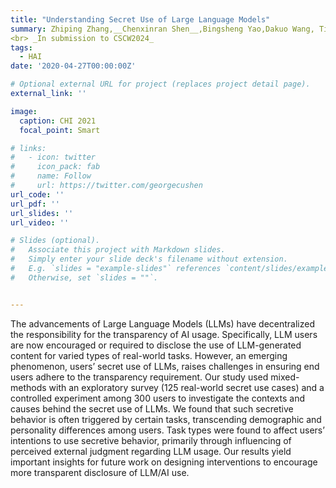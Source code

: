 ```yaml
---
title: "Understanding Secret Use of Large Language Models"
summary: Zhiping Zhang,__Chenxinran Shen__,Bingsheng Yao,Dakuo Wang, Tianshi Li
<br> _In submission to CSCW2024_ 
tags:
  - HAI
date: '2020-04-27T00:00:00Z'

# Optional external URL for project (replaces project detail page).
external_link: ''

image:
  caption: CHI 2021
  focal_point: Smart

# links:
#   - icon: twitter
#     icon_pack: fab
#     name: Follow
#     url: https://twitter.com/georgecushen
url_code: ''
url_pdf: ''
url_slides: ''
url_video: ''

# Slides (optional).
#   Associate this project with Markdown slides.
#   Simply enter your slide deck's filename without extension.
#   E.g. `slides = "example-slides"` references `content/slides/example-slides.md`.
#   Otherwise, set `slides = ""`.


---
```

The advancements of Large Language Models (LLMs) have decentralized the responsibility for the transparency of AI usage. Specifically, LLM users are now encouraged or required to disclose the use of LLM-generated content for varied types of real-world tasks. However, an emerging phenomenon, users’ secret use of LLMs, raises challenges in ensuring end users adhere to the transparency requirement. Our study used mixed- methods with an exploratory survey (125 real-world secret use cases) and a controlled experiment among 300 users to investigate the contexts and causes behind the secret use of LLMs. We found that such secretive behavior is often triggered by certain tasks, transcending demographic and personality differences among users. Task types were found to affect users’ intentions to use secretive behavior, primarily through influencing
of perceived external judgment regarding LLM usage. Our results yield important insights for future work on designing interventions to encourage more transparent disclosure of LLM/AI use.

